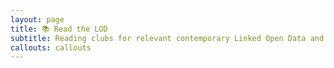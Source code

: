 ```yaml
---
layout: page
title: 📚 Read the LOD
subtitle: Reading clubs for relevant contemporary Linked Open Data and Semantic Web documents
callouts: callouts
---
```

